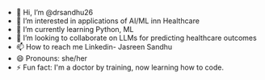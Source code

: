 - 👋 Hi, I’m @drsandhu26
- 👀 I’m interested in applications of AI/ML inn Healthcare
- 🌱 I’m currently learning Python, ML
- 💞️ I’m looking to collaborate on LLMs for predicting healthcare outcomes
- 📫 How to reach me Linkedin- Jasreen Sandhu
- 😄 Pronouns: she/her
- ⚡ Fun fact: I'm a doctor by training, now learning how to code.

<!---
drsandhu26/drsandhu26 is a ✨ special ✨ repository because its `README.md` (this file) appears on your GitHub profile.
You can click the Preview link to take a look at your changes.
--->
